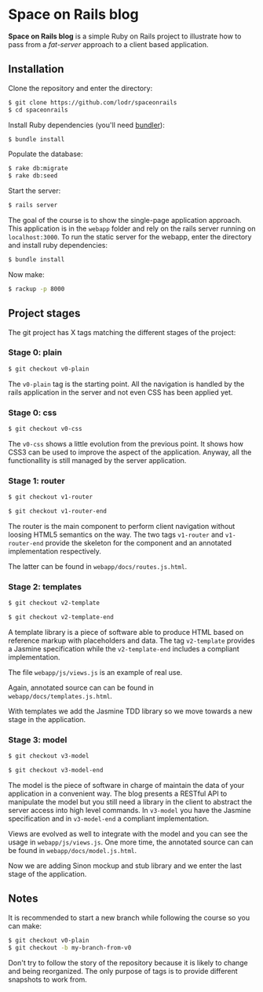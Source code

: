 Space on Rails blog
===================

**Space on Rails blog** is a simple Ruby on Rails project to illustrate how
to pass from a _fat-server_ approach to a client based application.

Installation
------------

Clone the repository and enter the directory:

```bash
$ git clone https://github.com/lodr/spaceonrails
$ cd spaceonrails
```

Install Ruby dependencies (you'll need [bundler](http://bundler.io/)):

```bash
$ bundle install
```

Populate the database:

```bash
$ rake db:migrate
$ rake db:seed
```

Start the server:

```bash
$ rails server
```

The goal of the course is to show the single-page application approach. This
application is in the `webapp` folder and rely on the rails server running on
`localhost:3000`. To run the static server for the webapp, enter the directory
and install ruby dependencies:

```bash
$ bundle install
```

Now make:

```bash
$ rackup -p 8000
```

Project stages
--------------

The git project has X tags matching the different stages of the project:

### Stage 0: plain

```bash
$ git checkout v0-plain
```

The `v0-plain` tag is the starting point. All the navigation is handled by the
rails application in the server and not even CSS has been applied yet.

### Stage 0: css

```bash
$ git checkout v0-css
```

The `v0-css` shows a little evolution from the previous point. It shows how
CSS3 can be used to improve the aspect of the application. Anyway, all the
functionallity is still managed by the server application.

### Stage 1: router

```bash
$ git checkout v1-router
```

```bash
$ git checkout v1-router-end
```

The router is the main component to perform client navigation without loosing
HTML5 semantics on the way. The two tags `v1-router` and `v1-router-end`
provide the skeleton for the component and an annotated implementation
respectively.

The latter can be found in `webapp/docs/routes.js.html`.

### Stage 2: templates

```bash
$ git checkout v2-template
```

```bash
$ git checkout v2-template-end
```

A template library is a piece of software able to produce HTML based on
reference markup with placeholders and data. The tag `v2-template` provides
a Jasmine specification while the `v2-template-end` includes a compliant
implementation.

The file `webapp/js/views.js` is an example of real use.

Again, annotated source can can be found in `webapp/docs/templates.js.html`.

With templates we add the Jasmine TDD library so we move towards a new stage
in the application.

### Stage 3: model

```bash
$ git checkout v3-model
```

```bash
$ git checkout v3-model-end
```

The model is the piece of software in charge of maintain the data of your
application in a convenient way. The blog presents a RESTful API to manipulate
the model but you still need a library in the client to abstract the server
access into high level commands. In `v3-model` you have the Jasmine
specification and in `v3-model-end` a compliant implementation.

Views are evolved as well to integrate with the model and you can see the usage
in `webapp/js/views.js`. One more time, the annotated source can can be found
in `webapp/docs/model.js.html`.

Now we are adding Sinon mockup and stub library and we enter the last stage of
the application.

Notes
-----

It is recommended to start a new branch while following the course so you can
make:

```bash
$ git checkout v0-plain
$ git checkout -b my-branch-from-v0
```

Don't try to follow the story of the repository because it is likely to change
and being reorganized. The only purpose of tags is to provide different
snapshots to work from.
